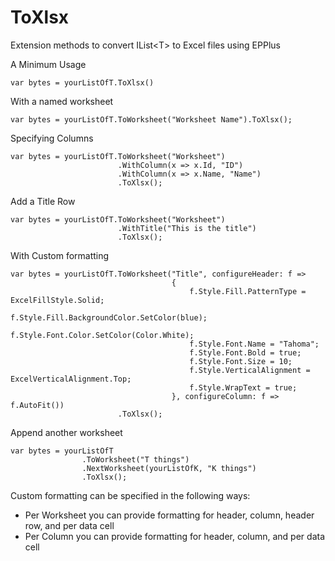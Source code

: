 # ToXlsx
Extension methods to convert IList&lt;T> to Excel files using EPPlus

A Minimum Usage
```
var bytes = yourListOfT.ToXlsx()
```

With a named worksheet
```
var bytes = yourListOfT.ToWorksheet("Worksheet Name").ToXlsx();
```

Specifying Columns
```
var bytes = yourListOfT.ToWorksheet("Worksheet")
                        .WithColumn(x => x.Id, "ID")
                        .WithColumn(x => x.Name, "Name")
                        .ToXlsx();
```

Add a Title Row
```
var bytes = yourListOfT.ToWorksheet("Worksheet")
                        .WithTitle("This is the title")
                        .ToXlsx();
```

With Custom formatting
```
var bytes = yourListOfT.ToWorksheet("Title", configureHeader: f =>
                                    {
                                        f.Style.Fill.PatternType = ExcelFillStyle.Solid;
                                        f.Style.Fill.BackgroundColor.SetColor(blue);
                                        f.Style.Font.Color.SetColor(Color.White);
                                        f.Style.Font.Name = "Tahoma";
                                        f.Style.Font.Bold = true;
                                        f.Style.Font.Size = 10;
                                        f.Style.VerticalAlignment = ExcelVerticalAlignment.Top;
                                        f.Style.WrapText = true;
                                    }, configureColumn: f => f.AutoFit())
                        .ToXlsx();
```

Append another worksheet
```
var bytes = yourListOfT
                .ToWorksheet("T things")
                .NextWorksheet(yourListOfK, "K things")
                .ToXlsx();
```

Custom formatting can be specified in the following ways:
* Per Worksheet you can provide formatting for header, column, header row, and per data cell
* Per Column you can provide formatting for header, column, and per data cell
